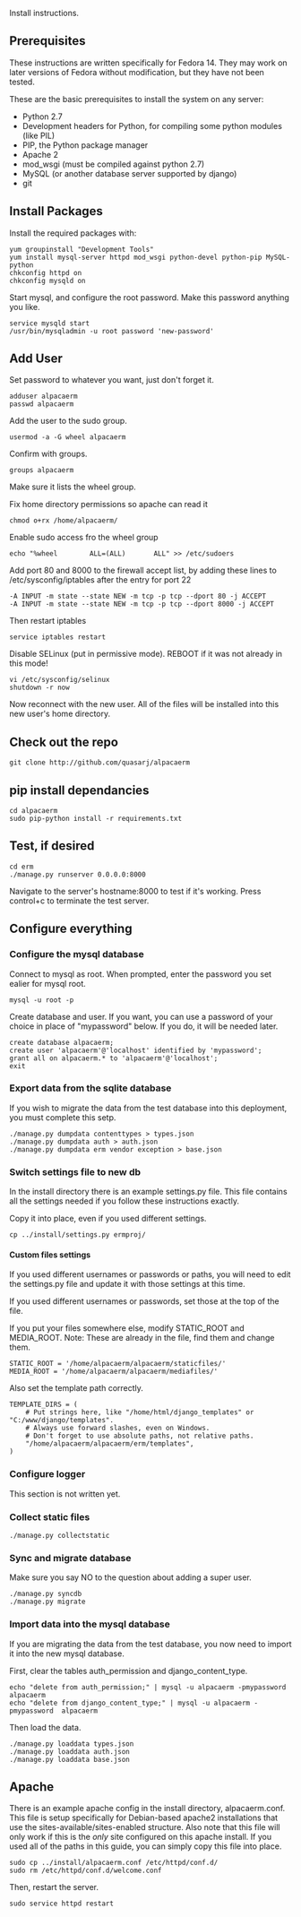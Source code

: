 Install instructions.

## Prerequisites
These instructions are written specifically for Fedora 14.
They may work on later versions of Fedora without modification, but they have
not been tested.


These are the basic prerequisites to install the system on any server:

* Python 2.7
* Development headers for Python, for compiling some python modules (like PIL)
* PIP, the Python package manager
* Apache 2
* mod_wsgi (must be compiled against python 2.7)
* MySQL (or another database server supported by django)
* git


## Install Packages

Install the required packages with:
```
yum groupinstall "Development Tools"
yum install mysql-server httpd mod_wsgi python-devel python-pip MySQL-python
chkconfig httpd on
chkconfig mysqld on
```

Start mysql, and configure the root password. Make this password
anything you like.
```
service mysqld start
/usr/bin/mysqladmin -u root password 'new-password'
```

## Add User

Set password to whatever you want, just don't forget it.
```
adduser alpacaerm
passwd alpacaerm
```

Add the user to the sudo group.
```
usermod -a -G wheel alpacaerm
```

Confirm with groups.
```
groups alpacaerm
```
Make sure it lists the wheel group.

Fix home directory permissions so apache can read it
```
chmod o+rx /home/alpacaerm/
```

Enable sudo access fro the wheel group
```
echo "%wheel        ALL=(ALL)       ALL" >> /etc/sudoers
```

Add port 80 and 8000 to the firewall accept list, by adding these lines
to /etc/sysconfig/iptables after the entry for port 22
```
-A INPUT -m state --state NEW -m tcp -p tcp --dport 80 -j ACCEPT
-A INPUT -m state --state NEW -m tcp -p tcp --dport 8000 -j ACCEPT
```

Then restart iptables
```
service iptables restart
```


Disable SELinux (put in permissive mode). REBOOT if it was not already in this mode!
```
vi /etc/sysconfig/selinux
shutdown -r now
```


Now reconnect with the new user. All of the files will be
installed into this new user's home directory.


## Check out the repo
```
git clone http://github.com/quasarj/alpacaerm
```

## pip install dependancies
```
cd alpacaerm
sudo pip-python install -r requirements.txt
```

## Test, if desired
```
cd erm
./manage.py runserver 0.0.0.0:8000
```

Navigate to the server's hostname:8000 to test if it's working.
Press control+c to terminate the test server.

## Configure everything

### Configure the mysql database
Connect to mysql as root. When prompted, enter the password you set ealier
for mysql root.
```
mysql -u root -p
```

Create database and user. If you want, you can use a password of your choice
in place of "mypassword" below. If you do, it will be needed later.
```
create database alpacaerm;
create user 'alpacaerm'@'localhost' identified by 'mypassword';
grant all on alpacaerm.* to 'alpacaerm'@'localhost';
exit
```

### Export data from the sqlite database
If you wish to migrate the data from the test database into this
deployment, you must complete this setp.

```
./manage.py dumpdata contenttypes > types.json
./manage.py dumpdata auth > auth.json
./manage.py dumpdata erm vendor exception > base.json
```


### Switch settings file to new db
In the install directory there is an example settings.py file.
This file contains all the settings needed if you follow these 
instructions exactly. 

Copy it into place, even if you used different settings.
```
cp ../install/settings.py ermproj/
```

#### Custom files settings
If you used different usernames or passwords
or paths, you will need to edit the settings.py file and 
update it with those settings at this time.

If you used different usernames or passwords, set those at the top of the file.

If you put your files somewhere else, modify STATIC_ROOT and MEDIA_ROOT.
Note: These are already in the file, find them and change them.
```
STATIC_ROOT = '/home/alpacaerm/alpacaerm/staticfiles/'
MEDIA_ROOT = '/home/alpacaerm/alpacaerm/mediafiles/'
```

Also set the template path correctly.
```
TEMPLATE_DIRS = (
    # Put strings here, like "/home/html/django_templates" or "C:/www/django/templates".
    # Always use forward slashes, even on Windows.
    # Don't forget to use absolute paths, not relative paths.
    "/home/alpacaerm/alpacaerm/erm/templates",
)
```

### Configure logger
This section is not written yet.

### Collect static files
```
./manage.py collectstatic
```

### Sync and migrate database
Make sure you say NO to the question about adding a super user.

```
./manage.py syncdb
./manage.py migrate
```


### Import data into the mysql database
If you are migrating the data from the test database, you now need to
import it into the new mysql database.

First, clear the tables auth_permission and django_content_type.
```
echo "delete from auth_permission;" | mysql -u alpacaerm -pmypassword alpacaerm
echo "delete from django_content_type;" | mysql -u alpacaerm -pmypassword  alpacaerm
```

Then load the data.
```
./manage.py loaddata types.json
./manage.py loaddata auth.json
./manage.py loaddata base.json
```

## Apache

There is an example apache config in the install directory, alpacaerm.conf.
This file is setup specifically for Debian-based apache2 installations
that use the sites-available/sites-enabled structure. Also note that this
file will only work if this is the *only* site configured on this apache
install. If you used all of the paths in this guide, you can simply
copy this file into place.

```
sudo cp ../install/alpacaerm.conf /etc/httpd/conf.d/
sudo rm /etc/httpd/conf.d/welcome.conf
```

Then, restart the server.
```
sudo service httpd restart
```
